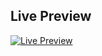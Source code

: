 ## Live Preview

[![Live Preview](https://img.shields.io/badge/Live%20Preview-Click%20Here-brightgreen)](https://jaimejcandau.github.io/mdi-sandbox/hello.html)
